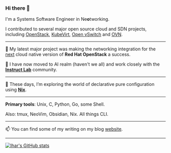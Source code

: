 ### Hi there 👋

I'm a Systems Software Engineer in N~~e~~**o**tworking.

I contributed to several major open source cloud and SDN projects, including
[OpenStack](https://www.openstack.org/),
[KubeVirt](https://kubevirt.io/),
[Open vSwitch](https://www.openvswitch.org/) and [OVN](https://www.ovn.org/).

---

🔭 My latest major project was making the networking integration for the
[next](https://www.redhat.com/en/blog/red-hat-openstack-services-openshift-next-generation-red-hat-openstack-platform)
cloud native version of **Red Hat OpenStack** a success.

🧪 I have now moved to AI realm (haven't we all) and work closely with the
[**Instruct Lab**](https://instructlab.ai/) community.

---

🌱 These days, I’m exploring the world of declarative pure configuration using
[**Nix**](https://nixos.org/).

---

**Primary tools**: Unix, C, Python, Go, some Shell.

Also: tmux, NeoVim, Obsidian, Nix. All things CLI.

---

📫 You can find some of my writing on my blog [website](https://ihar.dev).

---

[![Ihar's GitHub stats](https://github-readme-stats.vercel.app/api?username=booxter&theme=gruvbox&show_icons=true)](https://github.com/anuraghazra/github-readme-stats)


<!--
**booxter/booxter** is a ✨ _special_ ✨ repository because its `README.md` (this file) appears on your GitHub profile.

Here are some ideas to get you started:

- 🔭 I’m currently working on ...
- 🌱 I’m currently learning ...
- 👯 I’m looking to collaborate on ...
- 🤔 I’m looking for help with ...
- 💬 Ask me about ...
- 📫 How to reach me: ...
- 😄 Pronouns: ...
- ⚡ Fun fact: ...
-->
